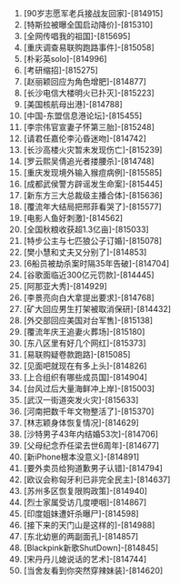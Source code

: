 
1. [90岁志愿军老兵接战友回家]-[814915]
1. [特斯拉被曝全国启动降价]-[815310]
1. [全网传唱我的祖国]-[815695]
1. [重庆调查易联购跑路事件]-[815058]
1. [朴彩英solo]-[814996]
1. [考研缩招]-[815275]
1. [赵丽颖回应为角色增肥]-[814877]
1. [长沙电信大楼明火已扑灭]-[815223]
1. [美国核航母出港]-[814788]
1. [中国-东盟信息港论坛]-[815455]
1. [李宗伟官宣妻子怀第三胎]-[815248]
1. [请君任嘉伦李沁昏迷吻]-[814742]
1. [长沙高楼火灾暂未发现伤亡]-[815239]
1. [罗云熙吴倩追光者搂腰杀]-[814748]
1. [重庆发现境外输入猴痘病例]-[815585]
1. [成都武侯警方辟谣发生命案]-[815445]
1. [新东方三大总裁级主播合体]-[815636]
1. [覆流年大结局把邢菲看哭了]-[815577]
1. [电影人鱼好刺激]-[814562]
1. [全国秋粮收获超1.3亿亩]-[815033]
1. [特步公主与七匹狼公子订婚]-[815078]
1. [樊小慧和丈夫又分别了]-[814853]
1. [6船员被劫杀案时隔35年告破]-[814704]
1. [谷歌面临近300亿元罚款]-[814445]
1. [阿那亚大秀]-[814929]
1. [李景亮向白大拿提出要求]-[814768]
1. [矿大回应男生打架被取消保研]-[814432]
1. [外交部回应美国对台军售]-[815138]
1. [覆流年庆王追妻火葬场]-[815180]
1. [东八区里有好几个网红]-[815373]
1. [易联购疑卷款跑路]-[815085]
1. [见面吧就现在有多上头]-[814826]
1. [上合组织有哪些成员国]-[814904]
1. [台风过后大量海鲜冲上岸]-[815003]
1. [武汉一街道突发火灾]-[815633]
1. [河南把数千年文物整活了]-[815370]
1. [林志颖身体恢复情况]-[814629]
1. [沙特男子43年内结婚53次]-[814706]
1. [父母纪念乔任梁去世6周年]-[814677]
1. [新iPhone根本没意义]-[814891]
1. [要外卖员给狗道歉男子认错]-[814794]
1. [欧议会称匈牙利已非完全民主]-[814637]
1. [苏州多区恢复限购政策]-[814940]
1. [烈士家属受访几度哽咽]-[814867]
1. [印度姐妹遭奸杀曝尸]-[814598]
1. [接下来的天门山是这样的]-[814988]
1. [东北幼崽的两副面孔]-[814857]
1. [Blackpink新歌ShutDown]-[814845]
1. [宋丹丹儿媳说话的艺术]-[814744]
1. [当舍友看到你突然穿辣妹装]-[814620]
